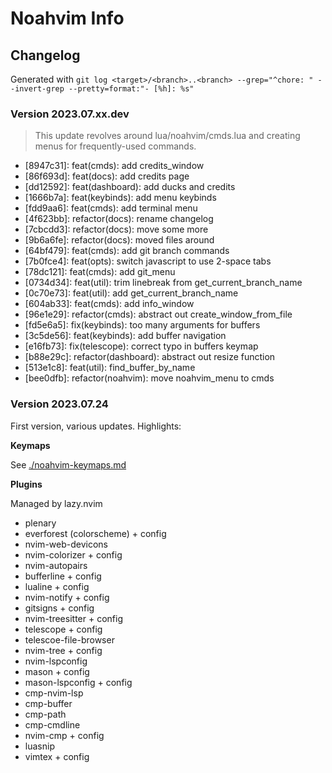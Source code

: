 # Noahvim Info

## Changelog

Generated with `git log <target>/<branch>..<branch> --grep="^chore: " --invert-grep --pretty=format:"- [%h]: %s"`

### Version 2023.07.xx.dev

> This update revolves around lua/noahvim/cmds.lua and creating menus for frequently-used commands.

- [8947c31]: feat(cmds): add credits_window
- [86f693d]: feat(docs): add credits page
- [dd12592]: feat(dashboard): add ducks and credits
- [1666b7a]: feat(keybinds): add menu keybinds
- [fdd9aa6]: feat(cmds): add terminal menu
- [4f623bb]: refactor(docs): rename changelog
- [7cbcdd3]: refactor(docs): move some more
- [9b6a6fe]: refactor(docs): moved files around
- [64bf479]: feat(cmds): add git branch commands
- [7b0fce4]: feat(opts): switch javascript to use 2-space tabs
- [78dc121]: feat(cmds): add git_menu
- [0734d34]: feat(util): trim linebreak from get_current_branch_name
- [0c70e73]: feat(util): add get_current_branch_name
- [604ab33]: feat(cmds): add info_window
- [96e1e29]: refactor(cmds): abstract out create_window_from_file
- [fd5e6a5]: fix(keybinds): too many arguments for buffers
- [3c5de56]: feat(keybinds): add buffer navigation
- [e16fb73]: fix(telescope): correct typo in buffers keymap
- [b88e29c]: refactor(dashboard): abstract out resize function
- [513e1c8]: feat(util): find_buffer_by_name
- [bee0dfb]: refactor(noahvim): move noahvim_menu to cmds

### Version 2023.07.24

First version, various updates. Highlights:

**Keymaps**

See [./noahvim-keymaps.md](./noahvim-keymaps.md)

**Plugins**

Managed by lazy.nvim

- plenary
- everforest (colorscheme) + config
- nvim-web-devicons
- nvim-colorizer + config
- nvim-autopairs
- bufferline + config
- lualine + config
- nvim-notify + config
- gitsigns + config
- nvim-treesitter + config
- telescope + config
- telescoe-file-browser
- nvim-tree + config
- nvim-lspconfig
- mason + config
- mason-lspconfig + config
- cmp-nvim-lsp
- cmp-buffer
- cmp-path
- cmp-cmdline
- nvim-cmp + config
- luasnip
- vimtex + config
